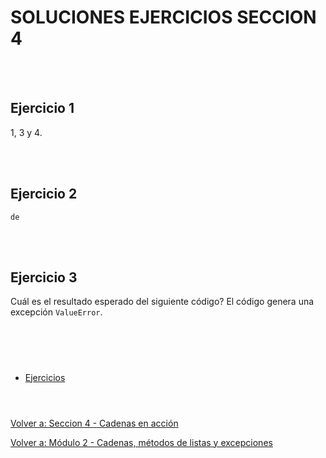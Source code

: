 # **SOLUCIONES EJERCICIOS SECCION 4**  

<br></br>


## **Ejercicio 1**  

1, 3 y 4.

<br></br>


## **Ejercicio 2**  

```
de
```

<br></br>


## **Ejercicio 3**  

Cuál es el resultado esperado del siguiente código?
El código genera una excepción ```ValueError```.  

#  
<br></br>

- [Ejercicios](Sec4-ej.md)
<br></br>  

#  

[Volver a: Seccion 4 - Cadenas en acción](_Seccion4.md)  

[Volver a: Módulo 2 - Cadenas, métodos de listas y excepciones](../README.md)